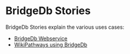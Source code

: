 # BridgeDb Stories

BridgeDb Stories explain the various uses cases:

* [BridgeDb Webservice](webservice.md)
* [WikiPathways using BridgeDb](WikiPathways.md)
